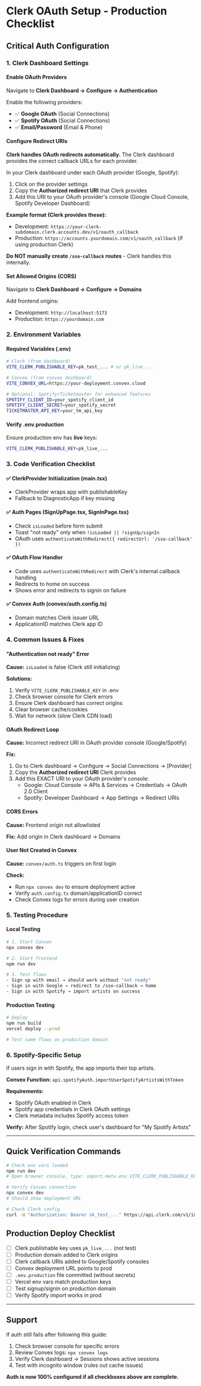 # Clerk OAuth Setup - Production Checklist

## Critical Auth Configuration

### 1. Clerk Dashboard Settings

#### Enable OAuth Providers
Navigate to **Clerk Dashboard → Configure → Authentication**

Enable the following providers:
- ✅ **Google OAuth** (Social Connections)
- ✅ **Spotify OAuth** (Social Connections)
- ✅ **Email/Password** (Email & Phone)

#### Configure Redirect URIs
**Clerk handles OAuth redirects automatically.** The Clerk dashboard provides the correct callback URLs for each provider.

In your Clerk dashboard under each OAuth provider (Google, Spotify):
1. Click on the provider settings
2. Copy the **Authorized redirect URI** that Clerk provides
3. Add this URI to your OAuth provider's console (Google Cloud Console, Spotify Developer Dashboard)

**Example format (Clerk provides these):**
- Development: `https://your-clerk-subdomain.clerk.accounts.dev/v1/oauth_callback`
- Production: `https://accounts.yourdomain.com/v1/oauth_callback` (if using production Clerk)

**Do NOT manually create `/sso-callback` routes** - Clerk handles this internally.

#### Set Allowed Origins (CORS)
Navigate to **Clerk Dashboard → Configure → Domains**

Add frontend origins:
- Development: `http://localhost:5173`
- Production: `https://yourdomain.com`

### 2. Environment Variables

#### Required Variables (.env)
```bash
# Clerk (from dashboard)
VITE_CLERK_PUBLISHABLE_KEY=pk_test_... # or pk_live_...

# Convex (from convex dashboard)
VITE_CONVEX_URL=https://your-deployment.convex.cloud

# Optional: Spotify/Ticketmaster for enhanced features
SPOTIFY_CLIENT_ID=your_spotify_client_id
SPOTIFY_CLIENT_SECRET=your_spotify_secret
TICKETMASTER_API_KEY=your_tm_api_key
```

#### Verify .env.production
Ensure production env has **live** keys:
```bash
VITE_CLERK_PUBLISHABLE_KEY=pk_live_...
```

### 3. Code Verification Checklist

#### ✅ ClerkProvider Initialization (main.tsx)
- ClerkProvider wraps app with publishableKey
- Fallback to DiagnosticApp if key missing

#### ✅ Auth Pages (SignUpPage.tsx, SignInPage.tsx)
- Check `isLoaded` before form submit
- Toast "not ready" only when `!isLoaded || !signUp/signIn`
- OAuth uses `authenticateWithRedirect({ redirectUrl: '/sso-callback' })`

#### ✅ OAuth Flow Handler
- Code uses `authenticateWithRedirect` with Clerk's internal callback handling
- Redirects to home on success
- Shows error and redirects to signin on failure

#### ✅ Convex Auth (convex/auth.config.ts)
- Domain matches Clerk issuer URL
- ApplicationID matches Clerk app ID

### 4. Common Issues & Fixes

#### "Authentication not ready" Error
**Cause:** `isLoaded` is false (Clerk still initializing)

**Solutions:**
1. Verify `VITE_CLERK_PUBLISHABLE_KEY` in .env
2. Check browser console for Clerk errors
3. Ensure Clerk dashboard has correct origins
4. Clear browser cache/cookies
5. Wait for network (slow Clerk CDN load)

#### OAuth Redirect Loop
**Cause:** Incorrect redirect URI in OAuth provider console (Google/Spotify)

**Fix:** 
1. Go to Clerk dashboard → Configure → Social Connections → [Provider]
2. Copy the **Authorized redirect URI** Clerk provides
3. Add this EXACT URI to your OAuth provider's console:
   - Google: Cloud Console → APIs & Services → Credentials → OAuth 2.0 Client
   - Spotify: Developer Dashboard → App Settings → Redirect URIs

#### CORS Errors
**Cause:** Frontend origin not allowlisted

**Fix:** Add origin in Clerk dashboard → Domains

#### User Not Created in Convex
**Cause:** `convex/auth.ts` triggers on first login

**Check:**
- Run `npx convex dev` to ensure deployment active
- Verify `auth.config.ts` domain/applicationID correct
- Check Convex logs for errors during user creation

### 5. Testing Procedure

#### Local Testing
```bash
# 1. Start Convex
npx convex dev

# 2. Start frontend
npm run dev

# 3. Test flows
- Sign up with email → should work without "not ready"
- Sign in with Google → redirect to /sso-callback → home
- Sign in with Spotify → import artists on success
```

#### Production Testing
```bash
# Deploy
npm run build
vercel deploy --prod

# Test same flows on production domain
```

### 6. Spotify-Specific Setup

If users sign in with Spotify, the app imports their top artists.

**Convex Function:** `api.spotifyAuth.importUserSpotifyArtistsWithToken`

**Requirements:**
- Spotify OAuth enabled in Clerk
- Spotify app credentials in Clerk OAuth settings
- Clerk metadata includes Spotify access token

**Verify:** After Spotify login, check user's dashboard for "My Spotify Artists"

---

## Quick Verification Commands

```bash
# Check env vars loaded
npm run dev
# Open browser console, type: import.meta.env.VITE_CLERK_PUBLISHABLE_KEY

# Verify Convex connection
npx convex dev
# Should show deployment URL

# Check Clerk config
curl -H "Authorization: Bearer sk_test_..." https://api.clerk.com/v1/instance
```

## Production Deploy Checklist

- [ ] Clerk publishable key uses `pk_live_...` (not test)
- [ ] Production domain added to Clerk origins
- [ ] Clerk callback URIs added to Google/Spotify consoles
- [ ] Convex deployment URL points to prod
- [ ] `.env.production` file committed (without secrets)
- [ ] Vercel env vars match production keys
- [ ] Test signup/signin on production domain
- [ ] Verify Spotify import works in prod

---

## Support

If auth still fails after following this guide:
1. Check browser console for specific errors
2. Review Convex logs: `npx convex logs`
3. Verify Clerk dashboard → Sessions shows active sessions
4. Test with incognito window (rules out cache issues)

**Auth is now 100% configured if all checkboxes above are complete.**
